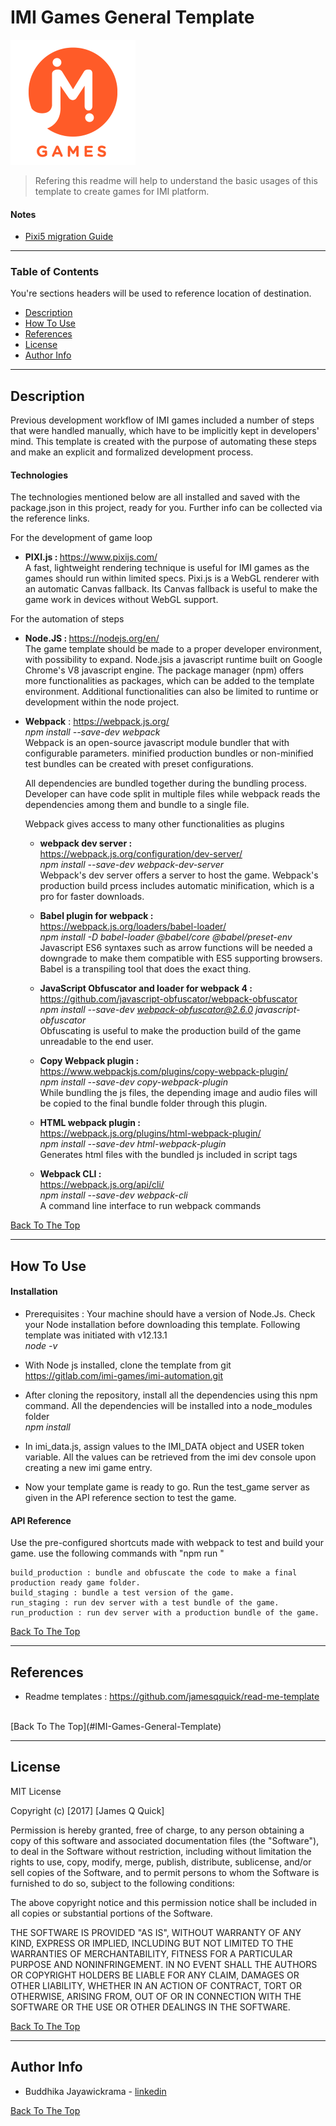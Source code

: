 # IMI Games General Template 

![Project Image](imi.png)

> Refering this readme will help to understand the basic usages of this template to create games for IMI platform.

#### Notes
- [Pixi5 migration Guide](https://github.com/pixijs/pixi.js/wiki/v5-Migration-Guide)

---

### Table of Contents
You're sections headers will be used to reference location of destination.

- [Description](#description)
- [How To Use](#how-to-use)
- [References](#references)
- [License](#license)
- [Author Info](#author-info)

---

## Description

Previous development workflow of IMI games included a number of steps that were handled manually, which have to be implicitly kept in developers' mind. This template is created with the purpose of automating these steps and make an explicit and formalized development process.

#### Technologies

The technologies mentioned below are all installed and saved with the package.json in this project, ready for you. Further info can be collected via the reference links.

For the development of game loop
- <b> PIXI.js : </b> https://www.pixijs.com/<br>
    A fast, lightweight rendering technique is useful for IMI games as the games should run within limited specs. Pixi.js is a WebGL renderer with an automatic Canvas fallback. Its Canvas fallback is useful to make the game work in devices without WebGL support.

For the automation of steps
- <b>Node.JS : </b> https://nodejs.org/en/<br>
    The game template should be made to a proper developer environment, with possibility to expand. Node.jsis a javascript runtime built on Google Chrome's V8 javascript engine. The package manager (npm) offers more functionalities as packages, which can be added to the template environment. Additional functionalities can also be limited to runtime or development within the node project. 

- <b>Webpack</b> : https://webpack.js.org/<br>
    <i>npm install --save-dev webpack</i><br>
    Webpack is an open-source javascript module bundler that with configurable parameters. minified production bundles or non-minified test bundles can be created with preset configurations.

    All dependencies are bundled together during the bundling process. Developer can have code split in multiple files while webpack reads the dependencies among them and bundle to a single file.

    Webpack gives access to many other functionalities as plugins

    - <b>webpack dev server : </b> <br>
    https://webpack.js.org/configuration/dev-server/ <br>
    <i>npm install --save-dev webpack-dev-server</i><br>
    Webpack's dev server offers a server to host the game. Webpack's production build prcess includes automatic minification, which is a pro for faster downloads.

    - <b> Babel plugin for webpack : </b><br>
    https://webpack.js.org/loaders/babel-loader/<br>
    <i>npm install -D babel-loader @babel/core @babel/preset-env</i><br>
    Javascript ES6 syntaxes such as arrow functions will be needed a downgrade to make them compatible with ES5 supporting browsers. Babel is a transpiling tool that does the exact thing.

    - <b>JavaScript Obfuscator and loader for webpack 4 : </b><br>
    https://github.com/javascript-obfuscator/webpack-obfuscator<br>
    <i>npm install --save-dev webpack-obfuscator@2.6.0 javascript-obfuscator</i><br>
    Obfuscating is useful to make the production build of the game unreadable to the end user.

    - <b>Copy Webpack plugin : </b> <br>
    https://www.webpackjs.com/plugins/copy-webpack-plugin/<br>
    <i>npm install --save-dev copy-webpack-plugin</i><br>
    While bundling the js files, the depending image and audio files will be copied to the final bundle folder through this plugin.

    - <b>HTML webpack plugin : </b><br>
    https://webpack.js.org/plugins/html-webpack-plugin/<br>
    <i>npm install --save-dev html-webpack-plugin</i><br>
    Generates html files with the bundled js included in script tags

    - <b>Webpack CLI : </b><br>
    https://webpack.js.org/api/cli/<br>
    <i>npm install --save-dev webpack-cli</i><br>
    A command line interface to run webpack commands


[Back To The Top](#IMI-Games-General-Template)

---

## How To Use

#### Installation
* Prerequisites : Your machine should have a version of Node.Js. Check your Node installation before downloading this template. Following template was initiated with v12.13.1<br>
<i>node -v</i><br>

* With Node js installed, clone the template from git<br>
https://gitlab.com/imi-games/imi-automation.git

* After cloning the repository, install all the dependencies using this npm command. All the dependencies will be installed into a node_modules folder<br>
<i>npm install</i><br>

* In imi_data.js, assign values to the IMI_DATA object and USER token variable. All the values can be retrieved from the imi dev console upon creating a new imi game entry.

* Now your template game is ready to go. Run the test_game server as given in the API reference section to test the game.

#### API Reference
Use the pre-configured shortcuts made with webpack to test and build your game. use the following commands with "npm run "

    build_production : bundle and obfuscate the code to make a final production ready game folder.
    build_staging : bundle a test version of the game.
    run_staging : run dev server with a test bundle of the game.
    run_production : run dev server with a production bundle of the game.


[Back To The Top](#IMI-Games-General-Template)

---

## References
- Readme templates : https://github.com/jamesqquick/read-me-template
<br>
[Back To The Top](#IMI-Games-General-Template)

---

## License

MIT License

Copyright (c) [2017] [James Q Quick]

Permission is hereby granted, free of charge, to any person obtaining a copy
of this software and associated documentation files (the "Software"), to deal
in the Software without restriction, including without limitation the rights
to use, copy, modify, merge, publish, distribute, sublicense, and/or sell
copies of the Software, and to permit persons to whom the Software is
furnished to do so, subject to the following conditions:

The above copyright notice and this permission notice shall be included in all
copies or substantial portions of the Software.

THE SOFTWARE IS PROVIDED "AS IS", WITHOUT WARRANTY OF ANY KIND, EXPRESS OR
IMPLIED, INCLUDING BUT NOT LIMITED TO THE WARRANTIES OF MERCHANTABILITY,
FITNESS FOR A PARTICULAR PURPOSE AND NONINFRINGEMENT. IN NO EVENT SHALL THE
AUTHORS OR COPYRIGHT HOLDERS BE LIABLE FOR ANY CLAIM, DAMAGES OR OTHER
LIABILITY, WHETHER IN AN ACTION OF CONTRACT, TORT OR OTHERWISE, ARISING FROM,
OUT OF OR IN CONNECTION WITH THE SOFTWARE OR THE USE OR OTHER DEALINGS IN THE
SOFTWARE.

[Back To The Top](#IMI-Games-General-Template)

---

## Author Info

- Buddhika Jayawickrama - [linkedin](https://www.linkedin.com/in/buddhikarj/)

[Back To The Top](#IMI-Games-General-Template)

